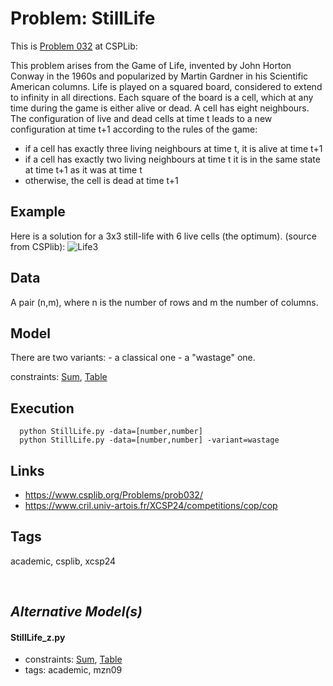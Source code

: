# Problem: StillLife

This is [Problem 032](https://www.csplib.org/Problems/prob032/) at CSPLib:

This problem arises from the Game of Life, invented by John Horton Conway in the 1960s and popularized by Martin Gardner in his Scientific American columns.
Life is played on a squared board, considered to extend to infinity in all directions. Each square of the board is a cell,
which at any time during the game is either alive or dead. A cell has eight neighbours.
The configuration of live and dead cells at time t leads to a new configuration at time t+1 according to the rules of the game:
 - if a cell has exactly three living neighbours at time t, it is alive at time t+1
 - if a cell has exactly two living neighbours at time t it is in the same state at time t+1 as it was at time t
 - otherwise, the cell is dead at time t+1

## Example
  Here is a solution for a 3x3 still-life with 6 live cells (the optimum). (source from CSPlib):
  ![Life3](https://www.csplib.org/Problems/prob032/assets/life3.jpg)

## Data
  A pair (n,m), where n is the number of rows and m the number of columns.

## Model
  There are two variants:
    - a classical one
    - a "wastage" one.

  constraints: [Sum](https://pycsp.org/documentation/constraints/Sum), [Table](https://pycsp.org/documentation/constraints/Table)

## Execution
```
  python StillLife.py -data=[number,number]
  python StillLife.py -data=[number,number] -variant=wastage
```

## Links
  - https://www.csplib.org/Problems/prob032/
  - https://www.cril.univ-artois.fr/XCSP24/competitions/cop/cop

## Tags
  academic, csplib, xcsp24

<br />

## _Alternative Model(s)_

#### StillLife_z.py
 - constraints: [Sum](https://pycsp.org/documentation/constraints/Sum), [Table](https://pycsp.org/documentation/constraints/Table)
 - tags: academic, mzn09
